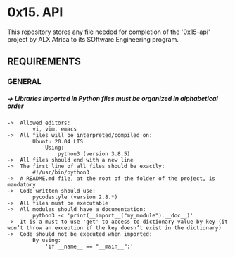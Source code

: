 # 0x15. API

This repository stores any file needed for completion of the '0x15-api' project by ALX Africa to its SOftware Engineering program.

## REQUIREMENTS

### GENERAL

<h5>	->	Libraries imported in Python files must be organized in alphabetical order</h5>

	->	Allowed editors:
			vi, vim, emacs
	->	All files will be interpreted/compiled on:
			Ubuntu 20.04 LTS
				Using:
					python3 (version 3.8.5)
	->	All files should end with a new line
	->	The first line of all files should be exactly:
			#!/usr/bin/python3
	->	A README.md file, at the root of the folder of the project, is mandatory
	->	Code written should use:
			pycodestyle (version 2.8.*)
	->	All files must be executable
	->	All modules should have a documentation:
			python3 -c 'print(__import__("my_module").__doc__)'
	->	It is a must to use 'get' to access to dictionary value by key (it won’t throw an exception if the key doesn’t exist in the dictionary)
	->	Code should not be executed when imported:
			By using:
				'if __name__ == "__main__":'
